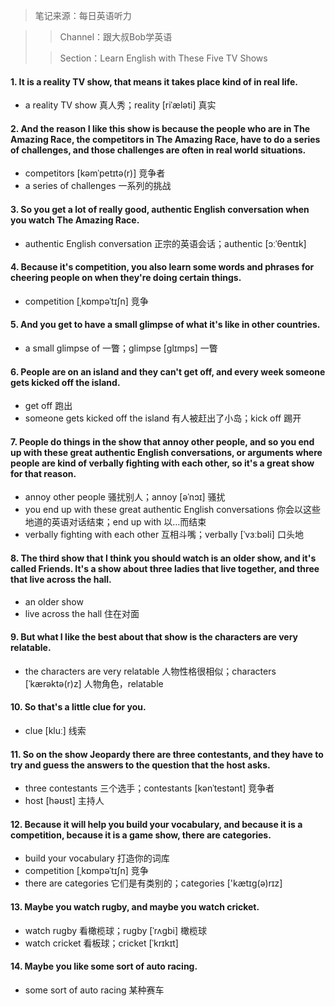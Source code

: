 > 笔记来源：每日英语听力

> > Channel：跟大叔Bob学英语
>
> > Section：Learn English with These Five TV Shows

#### 1. It is a reality TV show, that means it takes place kind of in real life.

- a reality TV show 真人秀；reality [riˈæləti] 真实

#### 2. And the reason I like this show is because the people who are in The Amazing Race, the competitors in The Amazing Race, have to do a series of challenges, and those challenges are often in real world situations.

- competitors [kəmˈpetɪtə(r)] 竞争者 
- a series of challenges 一系列的挑战

#### 3. So you get a lot of really good, authentic English conversation when you watch The Amazing Race.

- authentic English conversation 正宗的英语会话；authentic [ɔːˈθentɪk]

#### 4. Because it's competition, you also learn some words and phrases for cheering people on when they're doing certain things.

- competition [ˌkɒmpəˈtɪʃn] 竞争 

#### 5. And you get to have a small glimpse of what it's like in other countries.

- a small glimpse of 一瞥；glimpse [ɡlɪmps] 一瞥

#### 6. People are on an island and they can't get off, and every week someone gets kicked off the island.

- get off 跑出
- someone gets kicked off the island 有人被赶出了小岛；kick off 踢开

#### 7. People do things in the show that annoy other people, and so you end up with these great authentic English conversations, or arguments where people are kind of verbally fighting with each other, so it's a great show for that reason.

- annoy other people 骚扰别人；annoy [əˈnɔɪ] 骚扰 
- you end up with these great authentic English conversations 你会以这些地道的英语对话结束；end up with 以…而结束
- verbally fighting with each other 互相斗嘴；verbally [ˈvɜːbəli] 口头地

#### 8. The third show that I think you should watch is an older show, and it's called Friends. It's a show about three ladies that live together, and three that live across the hall.

- an older show 
- live across the hall 住在对面

#### 9. But what I like the best about that show is the characters are very relatable.

- the characters are very relatable 人物性格很相似；characters [ˈkærəktə(r)z] 人物角色，relatable 

#### 10. So that's a little clue for you.

- clue [kluː] 线索

#### 11. So on the show Jeopardy there are three contestants, and they have to try and guess the answers to the question that the host asks.

- three contestants 三个选手；contestants [kənˈtestənt] 竞争者
- host [həʊst] 主持人

#### 12. Because it will help you build your vocabulary, and because it is a competition, because it is a game show, there are categories.

- build your vocabulary 打造你的词库
- competition [ˌkɒmpəˈtɪʃn] 竞争 
- there are categories 它们是有类别的；categories ['kætɪg(ə)rɪz]

#### 13. Maybe you watch rugby, and maybe you watch cricket.

- watch rugby 看橄榄球；rugby [ˈrʌɡbi] 橄榄球
- watch cricket 看板球；cricket [ˈkrɪkɪt]

#### 14. Maybe you like some sort of auto racing.

- some sort of auto racing 某种赛车
